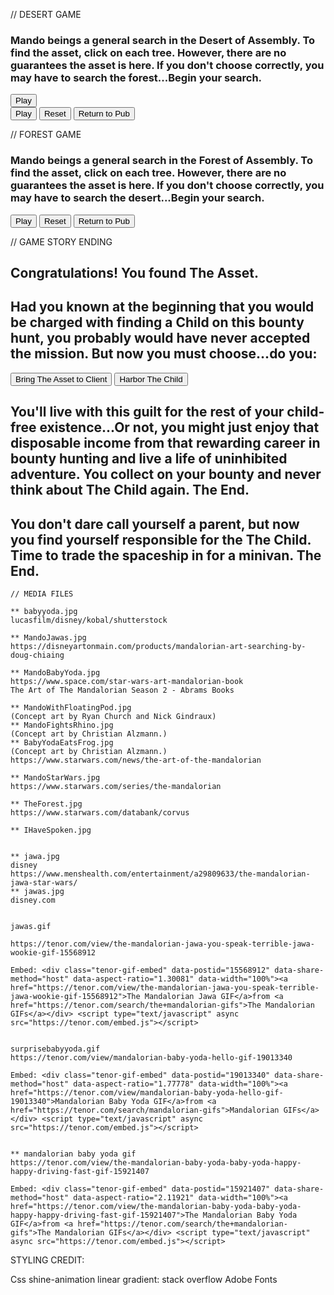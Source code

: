 
// DESERT GAME

<section id="desert-game">
  <div id="desert-game-intro">
    <h3> Mando beings a general search in the Desert of Assembly. To find the asset, click on each tree. However, there are no guarantees the asset is here. If you don't choose correctly, you may have to search the forest...Begin your search.</h3>
  </div>
  <div id="desert-btn-container">
    <button id="playDesert-btn">Play</button>
  </div>
</section>
<section id="desert-game">
  <div id="desert-btn-container">
    <button id="playDesert-btn">Play</button>
    <button id="reset-desert-game">Reset</button>
    <button id="pub-return">Return to Pub</button>
  </div>
  <div id="desert-board">
    <div id="sq0" class="square"></div>
    <div id="sq1" class="square"></div>
    <div id="sq2" class="square"></div>
    <div id="sq3" class="square"></div>
    <div id="sq4" class="square"></div>
    <div id="sq5" class="square"></div>
    <div id="sq6" class="square"></div>
    <div id="sq7" class="square"></div>
    <div id="sq8" class="square"></div>
    <div id="sq9" class="square"></div>
    <div id="sq10" class="square"></div>
    <div id="sq11" class="square"></div>
    <div id="sq12" class="square"></div>
    <div id="sq13" class="square"></div>
    <div id="sq14" class="square"></div>
    <div id="sq15" class="square"></div>
    <div id="sq16" class="square"></div>
    <div id="sq17" class="square"></div>
    <div id="sq18" class="square"></div>
    <div id="sq19" class="square"></div>
    <div id="sq20" class="square"></div>
    <div id="sq21" class="square"></div>
    <div id="sq22" class="square"></div>
    <div id="sq23" class="square"></div>
    <div id="sq24" class="square"></div>
    <div id="sq25" class="square"></div>
    <div id="sq26" class="square"></div>
    <div id="sq27" class="square"></div>
    <div id="sq28" class="square"></div>
    <div id="sq29" class="square"></div>
    <div id="sq30" class="square"></div>
    <div id="sq31" class="square"></div>
    <div id="sq32" class="square"></div>
    <div id="sq33" class="square"></div>
    <div id="sq34" class="square"></div>
    <div id="sq35" class="square"></div>
  </div>
</section>

// FOREST GAME

<section id="forest-game">
    <div id="forest-game-intro">
      <h3> Mando beings a general search in the Forest of Assembly. To find the asset, click on each tree. However, there are no guarantees the asset is here. If you don't choose correctly, you may have to search the
      desert...Begin your search.</h3>
    </div>
    <div id="forest-btn-container">
      <button id="playForest-btn">Play</button>
      <button id="reset-forest-game">Reset</button>
      <button id="pub-return">Return to Pub</button>
    </div>
    <div id="forest-board">
      <div id="sq0" class="square"></div>
      <div id="sq1" class="square"></div>
      <div id="sq2" class="square"></div>
      <div id="sq3" class="square"></div>
      <div id="sq4" class="square"></div>
      <div id="sq5" class="square"></div>
      <div id="sq6" class="square"></div>
      <div id="sq7" class="square"></div>
      <div id="sq8" class="square"></div>
      <div id="sq9" class="square"></div>
      <div id="sq10" class="square"></div>
      <div id="sq11" class="square"></div>
      <div id="sq12" class="square"></div>
      <div id="sq13" class="square"></div>
      <div id="sq14" class="square"></div>
      <div id="sq15" class="square"></div>
      <div id="sq16" class="square"></div>
      <div id="sq17" class="square"></div>
      <div id="sq18" class="square"></div>
      <div id="sq19" class="square"></div>
      <div id="sq20" class="square"></div>
      <div id="sq21" class="square"></div>
      <div id="sq22" class="square"></div>
      <div id="sq23" class="square"></div>
      <div id="sq24" class="square"></div>
      <div id="sq25" class="square"></div>
      <div id="sq26" class="square"></div>
      <div id="sq27" class="square"></div>
      <div id="sq28" class="square"></div>
      <div id="sq29" class="square"></div>
      <div id="sq30" class="square"></div>
      <div id="sq31" class="square"></div>
      <div id="sq32" class="square"></div>
      <div id="sq33" class="square"></div>
      <div id="sq34" class="square"></div>
      <div id="sq35" class="square"></div>
    </div>
  </section>

// GAME STORY ENDING

<section id="game-win-story-ending">
      <div id="congrats">
        <h1>Congratulations! You found The Asset.</h1>
        <h2>Had you known at the beginning that you would be charged with finding a Child on this bounty hunt, you
          probably would have never accepted the mission. But now you must choose...do you:</h2>
      </div>
      <div id="ending-btns-container">
        <button id="deliver-asset-btn">Bring The Asset to Client</button>
        <button id="harbor-child-btn">Harbor The Child</button>
      </div>
      <div id="delivered-asset-ending">
        <h2>You'll live with this guilt for the rest of your child-free existence...Or not, you might just enjoy that
          disposable income from that rewarding career in bounty hunting and live a life of uninhibited adventure. You
          collect on your bounty and never think about The Child again. The End.</h2>
      </div>
      <div id="harbor-asset-ending">
        <h2>You don't dare call yourself a parent, but now you find yourself responsible for the The Child. Time to
          trade the spaceship in for a minivan. The End.</h2>
      </div>
    </section>


    // MEDIA FILES

    ** babyyoda.jpg
    lucasfilm/disney/kobal/shutterstock

    ** MandoJawas.jpg
    https://disneyartonmain.com/products/mandalorian-art-searching-by-doug-chiaing

    ** MandoBabyYoda.jpg
    https://www.space.com/star-wars-art-mandalorian-book
    The Art of The Mandalorian Season 2 - Abrams Books

    ** MandoWithFloatingPod.jpg
    (Concept art by Ryan Church and Nick Gindraux)
    ** MandoFightsRhino.jpg
    (Concept art by Christian Alzmann.)
    ** BabyYodaEatsFrog.jpg
    (Concept art by Christian Alzmann.)
    https://www.starwars.com/news/the-art-of-the-mandalorian

    ** MandoStarWars.jpg
    https://www.starwars.com/series/the-mandalorian

    ** TheForest.jpg
    https://www.starwars.com/databank/corvus

    ** IHaveSpoken.jpg


    ** jawa.jpg
    disney
    https://www.menshealth.com/entertainment/a29809633/the-mandalorian-jawa-star-wars/
    ** jawas.jpg
    disney.com


    jawas.gif

    https://tenor.com/view/the-mandalorian-jawa-you-speak-terrible-jawa-wookie-gif-15568912

    Embed: <div class="tenor-gif-embed" data-postid="15568912" data-share-method="host" data-aspect-ratio="1.30081" data-width="100%"><a href="https://tenor.com/view/the-mandalorian-jawa-you-speak-terrible-jawa-wookie-gif-15568912">The Mandalorian Jawa GIF</a>from <a href="https://tenor.com/search/the+mandalorian-gifs">The Mandalorian GIFs</a></div> <script type="text/javascript" async src="https://tenor.com/embed.js"></script>


    surprisebabyyoda.gif
    https://tenor.com/view/mandalorian-baby-yoda-hello-gif-19013340

    Embed: <div class="tenor-gif-embed" data-postid="19013340" data-share-method="host" data-aspect-ratio="1.77778" data-width="100%"><a href="https://tenor.com/view/mandalorian-baby-yoda-hello-gif-19013340">Mandalorian Baby Yoda GIF</a>from <a href="https://tenor.com/search/mandalorian-gifs">Mandalorian GIFs</a></div> <script type="text/javascript" async src="https://tenor.com/embed.js"></script>


    ** mandalorian baby yoda gif
    https://tenor.com/view/the-mandalorian-baby-yoda-baby-yoda-happy-happy-driving-fast-gif-15921407

    Embed: <div class="tenor-gif-embed" data-postid="15921407" data-share-method="host" data-aspect-ratio="2.11921" data-width="100%"><a href="https://tenor.com/view/the-mandalorian-baby-yoda-baby-yoda-happy-happy-driving-fast-gif-15921407">The Mandalorian Baby Yoda GIF</a>from <a href="https://tenor.com/search/the+mandalorian-gifs">The Mandalorian GIFs</a></div> <script type="text/javascript" async src="https://tenor.com/embed.js"></script>



STYLING CREDIT:

Css shine-animation linear gradient: stack overflow
Adobe Fonts 
